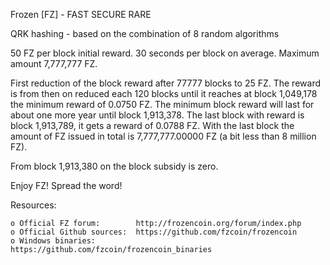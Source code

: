 Frozen [FZ] - FAST SECURE RARE

QRK hashing - based on the combination of 8 random algorithms

50 FZ per block initial reward. 30 seconds per block on average.
Maximum amount 7,777,777 FZ.

First reduction of the block reward after 77777 blocks to 25 FZ. The reward
is from then on reduced each 120 blocks until it reaches at block 1,049,178 the
minimum reward of 0.0750 FZ. The minimum block reward will last for about one
more year until block 1,913,378. The last block with reward is block 1,913,789,
it gets a reward of 0.0788 FZ. With the last block the amount of FZ issued in
total is 7,777,777.00000 FZ (a bit less than 8 million FZ).

From block 1,913,380 on the block subsidy is zero.

Enjoy FZ! Spread the word!


Resources:

    o Official FZ forum:        http://frozencoin.org/forum/index.php
    o Official Github sources:  https://github.com/fzcoin/frozencoin
    o Windows binaries:         https://github.com/fzcoin/frozencoin_binaries

